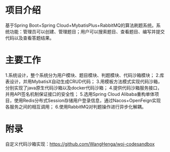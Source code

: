 # 项目介绍
基于Spring Boot+Spring Cloud+MybatisPlus+RabbitMQ的算法刷题系统。系统功能：管理员可以创建、管理题目；用户可以搜索题目、查看题目、编写并提交代码以及查看答题结果。
# 主要工作
1.系统设计，整个系统分为用户模块、题目模块、判题模块、代码沙箱模块；
2.库表设计，并用MybatisX自动生成CRUD代码；
3.用模板方法模式实现代码沙箱，分别实现了java原生代码沙箱以及docker代码沙箱；
4.提供代码沙箱服务接口，并用API签名机制保证接口的安全性；
5.选用Spring Cloud Alibaba重构单体项目，使用Redis分布式Session存储用户登录信息，通过Nacos+OpenFeign实现各服务之间的相互调用；
6.使用RabbitMQ对判题操作进行异步化解耦。
# 附录
自定义代码沙箱实现：https://github.com/WangHenga/woj-codesandbox
